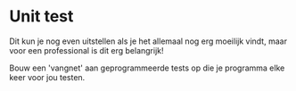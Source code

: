 # Unit test
Dit kun je nog even uitstellen als je het allemaal nog erg moeilijk vindt,
maar voor een professional is dit erg belangrijk!

Bouw een 'vangnet' aan geprogrammeerde tests op die je programma elke keer voor jou testen. 
